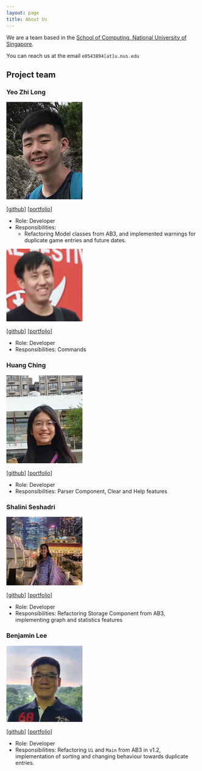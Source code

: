 ```yaml
---
layout: page
title: About Us
---
```


We are a team based in the [School of Computing, National University of Singapore](http://www.comp.nus.edu.sg).

You can reach us at the email `e0543894[at]u.nus.edu`

## Project team

### Yeo Zhi Long

<img src="images/yzhilong.png" width="200px">

[[github](https://github.com/yzhilong)]
[[portfolio](team/yzhilong.md)]

* Role: Developer
* Responsibilities:
    * Refactoring Model classes from AB3, and implemented warnings for duplicate game entries and future dates.


<img src="images/dannylty.png" width="200px">

[[github](http://github.com/dannylty)]
[[portfolio](team/dannylty.md)]

* Role: Developer
* Responsibilities: Commands

### Huang Ching

<img src="images/chingh20.png" width="200px">

[[github](http://github.com/chingh20)] [[portfolio](team/chingh20.md)]

* Role: Developer
* Responsibilities: Parser Component, Clear and Help features

### Shalini Seshadri 

<img src="images/shaliniseshadri.png" width="200px">

[[github](http://github.com/shaliniseshadri)]
[[portfolio](team/shaliniseshadri.md)]

* Role: Developer
* Responsibilities: Refactoring Storage Component from AB3, implementing graph and statistics features

### Benjamin Lee

<img src="images/benjaminlhr.png" width="200px">

[[github](http://github.com/BenjaminLHR)]
[[portfolio](team/benjaminlhr.md)]

* Role: Developer
* Responsibilities: Refactoring `Ui` and `Main` from AB3 in v1.2, implementation of sorting and changing behaviour towards duplicate entries.
